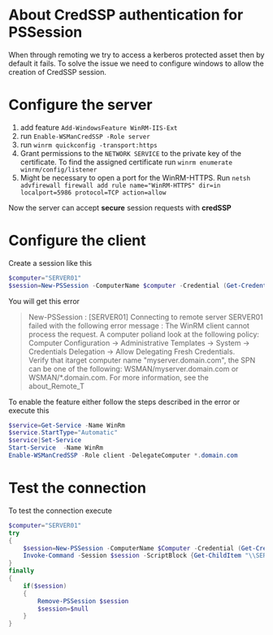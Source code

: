 # About CredSSP authentication for PSSession

When through remoting we try to access a kerberos protected asset then by default it fails.
To solve the issue we need to configure windows to allow the creation of CredSSP session.

# Configure the server

1.  add feature `Add-WindowsFeature WinRM-IIS-Ext`
1.  run `Enable-WSManCredSSP -Role server` 
1.  run `winrm quickconfig -transport:https`
1.  Grant permissions to the `NETWORK SERVICE` to the private key of the certificate. To find the assigned certificate run `winrm enumerate winrm/config/listener`
1.  Might be necessary to open a port for the WinRM-HTTPS. Run `netsh advfirewall firewall add rule name="WinRM-HTTPS" dir=in localport=5986 protocol=TCP action=allow`   

Now the server can accept **secure** session requests with **credSSP**

# Configure the client

Create a session like this
```powershell
$computer="SERVER01"
$session=New-PSSession -ComputerName $computer -Credential (Get-Credential) -Authentication CredSSP -UseSSL
```

You will get this error

> New-PSSession : [SERVER01] Connecting to remote server SERVER01 failed with the following error message : The WinRM client cannot process the request. 
> A computer poliand look at the following policy: Computer Configuration -> Administrative Templates -> System -> Credentials Delegation -> Allow Delegating Fresh Credentials.  
> Verify that itarget computer name "myserver.domain.com", the SPN can be one of the following: WSMAN/myserver.domain.com or WSMAN/*.domain.com. For more information, see the about_Remote_T

To enable the feature either follow the steps described in the error or execute this

```powershell
$service=Get-Service -Name WinRm
$service.StartType="Automatic"
$service|Set-Service 
Start-Service  -Name WinRm
Enable-WSManCredSSP -Role client -DelegateComputer *.domain.com
```

# Test the connection

To test the connection execute 

```powershell
$computer="SERVER01"
try
{
    $session=New-PSSession -ComputerName $Computer -Credential (Get-Credential) -UseSSL -Authentication CredSSP
    Invoke-Command -Session $session -ScriptBlock {Get-ChildItem "\\SERVER02\C$"}
}
finally
{
    if($session)
    {
        Remove-PSSession $session
        $session=$null
    }
}
```